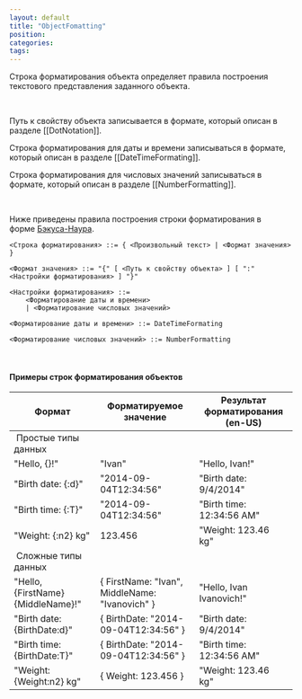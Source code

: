 ```yaml
---
layout: default
title: "ObjectFomatting"
position: 
categories: 
tags: 
---
```


Строка форматирования объекта определяет правила построения текстового представления заданного объекта.

   

Путь к свойству объекта записывается в формате, который описан в разделе [[DotNotation]].

Строка форматирования для даты и времени записываться в формате, который описан в разделе [[DateTimeFormating]].

Строка форматирования для числовых значений записываться в формате, который описан в разделе [[NumberFormatting]].

   

Ниже приведены правила построения строки форматирования в форме [Бэкуса-Наура](http://en.wikipedia.org/wiki/Backus%E2%80%93Naur_Form).   

```
<Строка форматирования> ::= { <Произвольный текст> | <Формат значения> }
    
<Формат значения> ::= "{" [ <Путь к свойству объекта> ] [ ":" <Настройки форматирования> ] "}"
  
<Настройки форматирования> ::=
	<Форматирование даты и времени>
	| <Форматирование числовых значений>
  
<Форматирование даты и времени> ::= DateTimeFormating
   
<Форматирование числовых значений> ::= NumberFormatting
```

    

#### Примеры строк форматирования объектов

|Формат|Форматируемое значение|Результат форматирования (en-US)|
|------|----------------------|--------------------------------|
| Простые типы данных|
|"Hello, {}!"|"Ivan"|"Hello, Ivan!"|
|"Birth date: {:d}"|"2014-09-04T12:34:56"|"Birth date: 9/4/2014"|
|"Birth time: {:T}"|"2014-09-04T12:34:56"|"Birth time: 12:34:56 AM"|
|"Weight: {:n2} kg"|123.456|"Weight: 123.46 kg" |
| Сложные типы данных|
|"Hello, {FirstName} {MiddleName}!"|{ FirstName: "Ivan", MiddleName: "Ivanovich" }|"Hello, Ivan Ivanovich!"|
|"Birth date: {BirthDate:d}"|{ BirthDate: "2014-09-04T12:34:56" }|"Birth date: 9/4/2014"|
|"Birth time: {BirthDate:T}"|{ BirthDate: "2014-09-04T12:34:56" }|"Birth time: 12:34:56 AM"|
|"Weight: {Weight:n2} kg"|{ Weight: 123.456 }|"Weight: 123.46 kg" |

 

 

